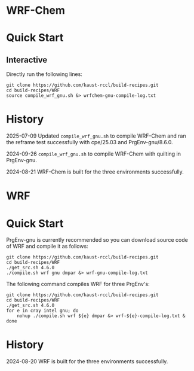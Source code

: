 WRF-Chem
========

Quick Start
===========

Interactive
-----------

Directly run the following lines:
```
git clone https://github.com/kaust-rccl/build-recipes.git
cd build-recipes/WRF
source compile_wrf_gnu.sh &> wrfchem-gnu-compile-log.txt
```

History
=======
2025-07-09 Updated `compile_wrf_gnu.sh` to compile WRF-Chem and ran the reframe test successfully with cpe/25.03 and PrgEnv-gnu/8.6.0.

2024-09-26 `compile_wrf_gnu.sh` to compile WRF-Chem with quilting in PrgEnv-gnu.

2024-08-21 WRF-Chem is built for the three environments successfully.

WRF
===

Quick Start
===========

PrgEnv-gnu is currently recommended so you can download source code of WRF and compile it as follows:

```
git clone https://github.com/kaust-rccl/build-recipes.git
cd build-recipes/WRF
./get_src.sh 4.6.0
./compile.sh wrf gnu dmpar &> wrf-gnu-compile-log.txt
```

The following command compiles WRF for three PrgEnv's:

```
git clone https://github.com/kaust-rccl/build-recipes.git
cd build-recipes/WRF
./get_src.sh 4.6.0
for e in cray intel gnu; do
    nohup ./compile.sh wrf ${e} dmpar &> wrf-${e}-compile-log.txt &
done
```

History
=======
2024-08-20 WRF is built for the three environments successfully.





